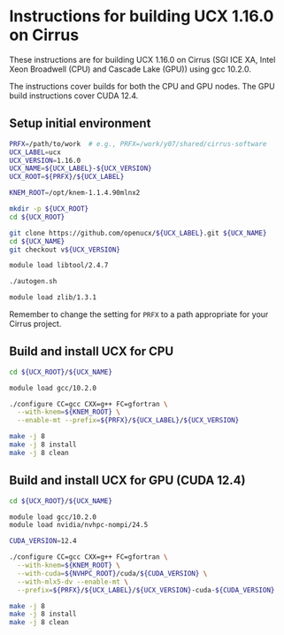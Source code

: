 Instructions for building UCX 1.16.0 on Cirrus
==============================================

These instructions are for building UCX 1.16.0 on Cirrus (SGI ICE XA, Intel Xeon Broadwell (CPU) and Cascade Lake (GPU)) using gcc 10.2.0.

The instructions cover builds for both the CPU and GPU nodes.
The GPU build instructions cover CUDA 12.4.


Setup initial environment
-------------------------

```bash
PRFX=/path/to/work  # e.g., PRFX=/work/y07/shared/cirrus-software
UCX_LABEL=ucx
UCX_VERSION=1.16.0
UCX_NAME=${UCX_LABEL}-${UCX_VERSION}
UCX_ROOT=${PRFX}/${UCX_LABEL}

KNEM_ROOT=/opt/knem-1.1.4.90mlnx2

mkdir -p ${UCX_ROOT}
cd ${UCX_ROOT}

git clone https://github.com/openucx/${UCX_LABEL}.git ${UCX_NAME}
cd ${UCX_NAME}
git checkout v${UCX_VERSION}

module load libtool/2.4.7

./autogen.sh

module load zlib/1.3.1
```

Remember to change the setting for `PRFX` to a path appropriate for your Cirrus project.


Build and install UCX for CPU
-----------------------------

```bash
cd ${UCX_ROOT}/${UCX_NAME}

module load gcc/10.2.0

./configure CC=gcc CXX=g++ FC=gfortran \
  --with-knem=${KNEM_ROOT} \
  --enable-mt --prefix=${PRFX}/${UCX_LABEL}/${UCX_VERSION}

make -j 8
make -j 8 install
make -j 8 clean
```


Build and install UCX for GPU (CUDA 12.4)
-----------------------------------------

```bash
cd ${UCX_ROOT}/${UCX_NAME}

module load gcc/10.2.0
module load nvidia/nvhpc-nompi/24.5

CUDA_VERSION=12.4

./configure CC=gcc CXX=g++ FC=gfortran \
  --with-knem=${KNEM_ROOT} \
  --with-cuda=${NVHPC_ROOT}/cuda/${CUDA_VERSION} \
  --with-mlx5-dv --enable-mt \
  --prefix=${PRFX}/${UCX_LABEL}/${UCX_VERSION}-cuda-${CUDA_VERSION}

make -j 8
make -j 8 install
make -j 8 clean
```
